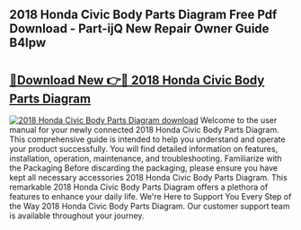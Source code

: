 ## 2018 Honda Civic Body Parts Diagram Free Pdf Download - Part-ijQ New Repair Owner Guide B4Ipw

# <h2><a href="http://dfkajk.blite.top/?on=2018+Honda+Civic+Body+Parts+Diagram">🔗Download New 👉🔴 2018 Honda Civic Body Parts Diagram</a></h2>

[![2018 Honda Civic Body Parts Diagram download](https://i.imgur.com/lujVjoI.png)](http://dfkajk.blite.top/?on=2018+Honda+Civic+Body+Parts+Diagram)
Welcome to the user manual for your newly connected 2018 Honda Civic Body Parts Diagram. This comprehensive guide is intended to help you understand and operate your product successfully. You will find detailed information on features, installation, operation, maintenance, and troubleshooting. Familiarize with the Packaging Before discarding the packaging, please ensure you have kept all necessary accessories 2018 Honda Civic Body Parts Diagram. This remarkable 2018 Honda Civic Body Parts Diagram offers a plethora of features to enhance your daily life. We're Here to Support You Every Step of the Way 2018 Honda Civic Body Parts Diagram. Our customer support team is available throughout your journey.
